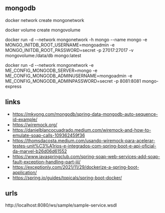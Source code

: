 ## mongodb

docker network create mongonetwork

docker volume create mongovolume

docker run -d --network mongonetwork -h mongo --name mongo -e MONGO_INITDB_ROOT_USERNAME=mongoadmin -e MONGO_INITDB_ROOT_PASSWORD=secret -p 27017:27017 -v mongovolume:/data/db mongo:latest

docker run -d --network mongonetwork -e ME_CONFIG_MONGODB_SERVER=mongo -e ME_CONFIG_MONGODB_ADMINUSERNAME=mongoadmin -e ME_CONFIG_MONGODB_ADMINPASSWORD=secret -p 8081:8081 mongo-express

## links

* https://mkyong.com/mongodb/spring-data-mongodb-auto-sequence-id-example/
* https://wiremock.org/
* https://danielblancocuadrado.medium.com/wiremock-and-how-to-emulate-soap-calls-109362459f36
* https://thomsdacosta.medium.com/usando-wiremock-para-acelerar-testes-unit%C3%A1rios-e-integrados-com-spring-boot-e-api-oficial-da-marvel-b26d06d61552
* https://www.javaspringclub.com/spring-soap-web-services-add-soap-fault-exception-handling-part-iii/
* https://exceptionly.com/2021/11/29/dockerize-a-spring-boot-application/
* https://spring.io/guides/topicals/spring-boot-docker/

## urls
http://localhost:8080/ws/sample/sample-service.wsdl
